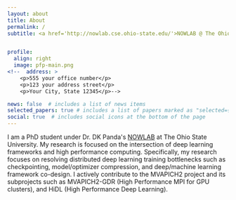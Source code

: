 ```yaml
---
layout: about
title: About
permalink: /
subtitle: <a href='http://nowlab.cse.ohio-state.edu/'>NOWLAB @ The Ohio State University</a>


profile:
  align: right
  image: pfp-main.png
<!--  address: >
    <p>555 your office number</p>
    <p>123 your address street</p>
    <p>Your City, State 12345</p>-->

news: false  # includes a list of news items
selected_papers: true # includes a list of papers marked as "selected={true}"
social: true  # includes social icons at the bottom of the page
---
```


I am a PhD student under Dr. DK Panda's <a href='http://nowlab.cse.ohio-state.edu/'>NOWLAB</a> at The Ohio State University. My research is focused on the intersection of deep learning frameworks and high performance computing. Specifically, my research focuses on resolving distributed deep learning training bottlenecks such as checkpointing, model/optimizer compression, and deep/machine learning framework co-design. I actively contribute to the MVAPICH2 project and its subprojects such as MVAPICH2-GDR (High Performance MPI for GPU clusters), and HiDL (High Performance Deep Learning).

<!--
Put your address / P.O. box / other info right below your picture. You can also disable any these elements by editing `profile` property of the YAML header of your `_pages/about.md`. Edit `_bibliography/papers.bib` and Jekyll will render your [publications page](/al-folio/publications/) automatically.

Link to your social media connections, too. This theme is set up to use [Font Awesome icons](http://fortawesome.github.io/Font-Awesome/) and [Academicons](https://jpswalsh.github.io/academicons/), like the ones below. Add your Facebook, Twitter, LinkedIn, Google Scholar, or just disable all of them.
-->

